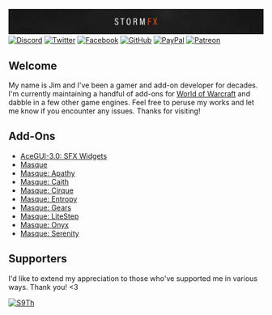 [![StormFX][PNG-Banner]][Top]
[![Discord][SVG-Discord]][Discord]
[![Twitter][SVG-Twitter]][Twitter]
[![Facebook][SVG-Facebook]][Facebook]
[![GitHub][SVG-GitHub]][GitHub]
[![PayPal][SVG-PayPal]][PayPal]
[![Patreon][SVG-Patreon]][Patreon]

## Welcome

My name is Jim and I've been a gamer and add-on developer for decades. I'm currently maintaining a handful of add-ons for [World of Warcraft] and dabble in a few other game engines. Feel free to peruse my works and let me know if you encounter any issues. Thanks for visiting!

## Add-Ons

- [AceGUI-3.0: SFX Widgets](https://github.com/SFX-WoW/AceGUI-3.0_SFX-Widgets)
- [Masque](https://github.com/SFX-WoW/Masque)
- [Masque: Apathy](https://github.com/SFX-WoW/Masque_Apathy)
- [Masque: Caith](https://github.com/SFX-WoW/Masque_Caith)
- [Masque: Cirque](https://github.com/SFX-WoW/Masque_Cirque)
- [Masque: Entropy](https://github.com/SFX-WoW/Masque_Entropy)
- [Masque: Gears](https://github.com/SFX-WoW/Masque_Gears)
- [Masque: LiteStep](https://github.com/SFX-WoW/Masque_LiteStep)
- [Masque: Onyx](https://github.com/SFX-WoW/Masque_Onyx)
- [Masque: Serenity](https://github.com/SFX-WoW/Masque_Serenity)

## Supporters

I'd like to extend my appreciation to those who've supported me in various ways. Thank you! <3

[![S9Th](https://github.com/S9Th.png?size=50)](https://github.com/s9th "S9Th")

[Links]: #

[Top]: #Top

[Discord]: https://discord.gg/DDVqkd6 (Join the Discord)
[Facebook]: https://www.facebook.com/stormfxi (Follow on Facebook)
[GitHub]: https://github.com/sponsors/StormFX (Sponsor on GitHub)
[PayPal]: https://www.paypal.me/stormfxi (Donate via PayPal)
[Patreon]: https://www.patreon.com/stormfx (Become a Patron)
[Twitter]: https://twitter.com/_stormfx (Follow on Twitter)

[World of Warcraft]: https://worldofwarcraft.com

[Images]: #

[PNG-Banner]: img/Banner.png

[SVG-Discord]: https://img.shields.io/badge/Discord-7289da?logo=discord&logoColor=fff&style=flat-square
[SVG-Facebook]: https://img.shields.io/badge/Facebook-1877F2?logo=facebook&logoColor=fff&style=flat-square
[SVG-GitHub]: https://img.shields.io/badge/Sponsor-555?logo=github&logoColor=fff&style=flat-square
[SVG-PayPal]: https://img.shields.io/endpoint?url=https://www.stormfx.com/img/svg/paypal.json
[SVG-Patreon]: https://img.shields.io/badge/Patreon-f96854?logo=patreon&logoColor=fff&style=flat-square
[SVG-Twitter]: https://img.shields.io/badge/Twitter-1DA1F2?logo=twitter&logoColor=fff&style=flat-square

